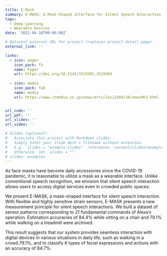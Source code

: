 ```yaml
---
title: E-Mask
summary: E-MASK: A Mask-Shaped Interface for Silent Speech Interaction with Flexible Strain Sensors
tags:
  - Deep Learning
  - Wearable Devices
date: '2022-04-18T00:00:00Z'

# Optional external URL for project (replaces project detail page).
external_link: ''

links:
  - icon: pager
    icon_pack: fa
    name: Paper
    url: https://doi.org/10.1145/3519391.3519399
  
  - icon: media
    icon_pack: fab
    name: media
    url: https://www.itmedia.co.jp/news/articles/2204/28/news063.html


url_code: ''
url_pdf: ''
url_slides: ''
url_video: ''

# Slides (optional).
#   Associate this project with Markdown slides.
#   Simply enter your slide deck's filename without extension.
#   E.g. `slides = "example-slides"` references `content/slides/example-slides.md`.
#   Otherwise, set `slides = ""`.
# slides: examples
---
```


As face masks have become daily accessories since the COVID-19 pandemic, it is reasonable to utilize a mask as a wearable interface. Unlike conventional speech recognition, we envision that silent speech interaction allows users to access digital services even in crowded public spaces.

We present E-MASK, a mask-shaped interface for silent speech interaction. With flexible and highly sensitive strain sensors, E-MASK presents a new measurement principle for silent speech interactions. We built a dataset of sensor patterns corresponding to 21 fundamental commands of Alexa’s operation. Estimation accuracies of 84.4% while sitting on a chair and 79.1% while walking on a treadmill were archived. 

This result suggests that our system provides seamless interaction with digital devices in various situations in daily life, such as walking in a crowd.79.1%, and to classify 6 types of facial expressions and actions with an accuracy of 84.7%.

<br>
<br>
<!-- {{< youtube -DRu5PSCALI >}} -->